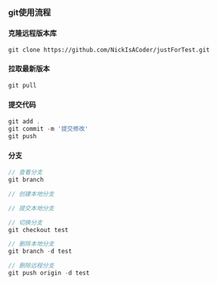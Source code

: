 ### git使用流程

#### 克隆远程版本库
```
git clone https://github.com/NickIsACoder/justForTest.git
```

#### 拉取最新版本
```JavaScript
git pull
```

#### 提交代码
```JavaScript
git add . 
git commit -m '提交修改'
git push
```

#### 分支
``` JavaScript
// 查看分支
git branch

// 创建本地分支

// 提交本地分支

// 切换分支
git checkout test

// 删除本地分支
git branch -d test

// 删除远程分支
git push origin -d test 
```